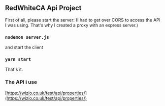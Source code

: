 ## RedWhiteCA Api Project

First of all, please start the server:
(I had to get over CORS to access the API I was using. That's why I created a proxy with an express server.)

### `nodemon server.js`

and start the client

### `yarn start`

That's it.

### The API i use

[https://wizio.co.uk/test/api/properties/](https://wizio.co.uk/test/api/properties/)
